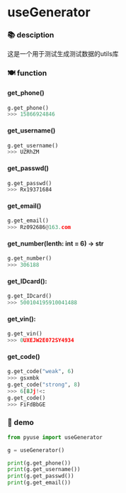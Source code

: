 # useGenerator

### 📚 desciption

这是一个用于测试生成测试数据的utils库

### 🍽️ function

#### get_phone()

```python
g.get_phone()
>>> 15866924846
```

#### get_username()

```python
g.get_username()
>>> UZRhZM
```

#### get_passwd()

```python
g.get_passwd()
>>> Rx19371684
```

#### get_email()

```python
g.get_email()
>>> Rz092686@163.com
```

#### get_number(lenth: int = 6) -> str
```python
g.get_number()
>>> 306188
```

#### get_IDcard():
```python
g.get_IDcard()
>>> 500104195910041488
```

#### get_vin():
```python
g.get_vin()
>>> 0UXEJW2E072SY4934
```

#### get_code()

```python
g.get_code("weak", 6)
>>> gsxmbk
g.get_code("strong", 8)
>>> 6[8Jj!<:
g.get_code()
>>> FiFdBbGE
```

### 🎐 demo

```python
from pyuse import useGenerator

g = useGenerator()

print(g.get_phone())
print(g.get_username())
print(g.get_passwd())
print(g.get_email())
```
